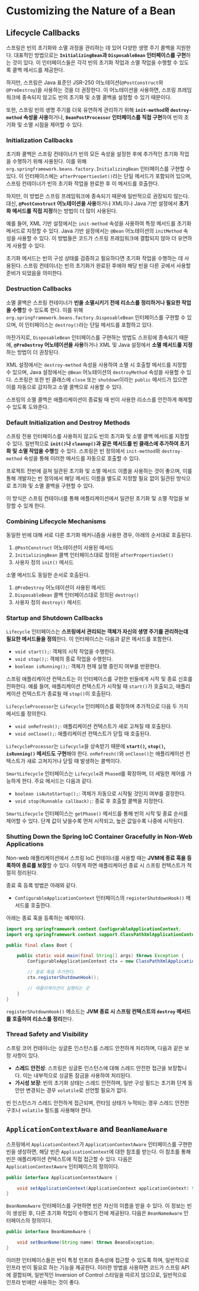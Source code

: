 # Customizing the Nature of a Bean
## Lifecycle Callbacks

스프링은 빈의 초기화와 소멸 과정을 관리하는 데 있어 다양한 생명 주기 콜백을 지원한다. 대표적인 방법으로는 **`InitializingBean`과 `DisposableBean` 인터페이스를 구현**하는 것이 있다. 이 인터페이스들은 각각 빈의 초기화 작업과 소멸 작업을 수행할 수 있도록 콜백 메서드를 제공한다.

하지만, 스프링은 Java 표준인 JSR-250 어노테이션(`@PostConstruct`와 `@PreDestroy`)을 사용하는 것을 더 권장한다. 이 어노테이션을 사용하면, 스프링 프레임워크에 종속되지 않고도 빈의 초기화 및 소멸 콜백을 설정할 수 있기 때문이다.

또한, 스프링 빈의 생명 주기를 더욱 유연하게 관리하기 위해 **`init-method`와 `destroy-method` 속성을 사용**하거나, **`BeanPostProcessor` 인터페이스를 직접 구현**하여 빈의 초기화 및 소멸 시점을 제어할 수 있다.

### Initialization Callbacks

초기화 콜백은 스프링 컨테이너가 빈의 모든 속성을 설정한 후에 추가적인 초기화 작업을 수행하기 위해 사용된다. 이를 위해 `org.springframework.beans.factory.InitializingBean` 인터페이스를 구현할 수 있다. 이 인터페이스에는 `afterPropertiesSet()`라는 단일 메서드가 포함되어 있으며, 스프링 컨테이너가 빈의 초기화 작업을 완료한 후 이 메서드를 호출한다.

하지만, 이 방법은 스프링 프레임워크에 종속되기 때문에 일반적으로 권장되지 않는다. 대신, **`@PostConstruct` 어노테이션을 사용**하거나 XML이나 Java 기반 설정에서 **초기화 메서드를 직접 지정**하는 방법이 더 많이 사용된다.

예를 들어, XML 기반 설정에서는 `init-method` 속성을 사용하여 특정 메서드를 초기화 메서드로 지정할 수 있다. Java 기반 설정에서는 `@Bean` 어노테이션의 `initMethod` 속성을 사용할 수 있다. 이 방법들은 코드가 스프링 프레임워크에 결합되지 않아 더 유연하게 사용할 수 있다.

초기화 메서드는 빈의 구성 상태를 검증하고 필요하다면 초기화 작업을 수행하는 데 사용된다. 스프링 컨테이너는 빈의 초기화가 완료된 후에야 해당 빈을 다른 곳에서 사용할 준비가 되었음을 의미한다.

### Destruction Callbacks

소멸 콜백은 스프링 컨테이너가 **빈을 소멸시키기 전에 리소스를 정리하거나 필요한 작업을 수행**할 수 있도록 한다. 이를 위해 `org.springframework.beans.factory.DisposableBean` 인터페이스를 구현할 수 있으며, 이 인터페이스는 `destroy()`라는 단일 메서드를 포함하고 있다.

마찬가지로, `DisposableBean` 인터페이스를 구현하는 방법도 스프링에 종속되기 때문에, **`@PreDestroy` 어노테이션을 사용**하거나 XML 및 Java 설정에서 **소멸 메서드를 지정**하는 방법이 더 권장된다.

XML 설정에서는 `destroy-method` 속성을 사용하여 소멸 시 호출할 메서드를 지정할 수 있으며, Java 설정에서는 `@Bean` 어노테이션의 `destroyMethod` 속성을 사용할 수 있다. 스프링은 또한 빈 클래스에 `close` 또는 `shutdown`이라는 `public` 메서드가 있으면 이를 자동으로 감지하고 소멸 콜백으로 사용할 수 있다.

스프링의 소멸 콜백은 애플리케이션이 종료될 때 빈이 사용한 리소스를 안전하게 해제할 수 있도록 도와준다.

### Default Initialization and Destroy Methods

스프링 전용 인터페이스를 사용하지 않고도 빈의 초기화 및 소멸 콜백 메서드를 지정할 수 있다. 일반적으로 **`init()`나 `cleanup()`과 같은 메서드를 빈 클래스에 추가하여 초기화 및 소멸 작업을 수행**할 수 있다. 스프링은 빈 정의에서 `init-method`와 `destroy-method` 속성을 통해 이러한 메서드를 자동으로 호출할 수 있다.

프로젝트 전반에 걸쳐 일관된 초기화 및 소멸 메서드 이름을 사용하는 것이 좋으며, 이를 통해 개발자는 빈 정의에서 해당 메서드 이름을 별도로 지정할 필요 없이 일관된 방식으로 초기화 및 소멸 콜백을 구현할 수 있다.

이 방식은 스프링 컨테이너를 통해 애플리케이션에서 일관된 초기화 및 소멸 작업을 보장할 수 있게 한다.

### Combining Lifecycle Mechanisms

동일한 빈에 대해 서로 다른 초기화 메커니즘을 사용한 경우, 아래의 순서대로 호출된다.

1. `@PostConstruct` 어노테이션이 사용된 메서드
2. `InitializingBean` 콜백 인터페이스대로 정의된 `afterPropertiesSet()` 
3. 사용자 정의 `init()` 메서드

소멸 메서드도 동일한 순서로 호출된다.

1. `@PreDestroy` 어노테이션이 사용된 메서드
2. `DisposableBean` 콜백 인터페이스대로 정의된 `destroy()` 
3. 사용자 정의 `destroy()` 메서드

### Startup and Shutdown Callbacks

`Lifecycle` 인터페이스는 **스프링에서 관리되는 객체가 자신의 생명 주기를 관리하는데 필요한 메서드들을 정의**한다. 이 인터페이스는 다음과 같은 메서드를 포함한다.

- `void start();`: 객체의 시작 작업을 수행한다.
- `void stop();`: 객체의 종료 작업을 수행힌다.
- `boolean isRunning();`: 객체가 현재 실행 중인지 여부를 반환한다.

스프링 애플리케이션 컨텍스트는 이 인터페이스를 구현한 빈들에게 시작 및 종료 신호를 전파한다. 예를 들어, 애플리케이션 컨텍스트가 시작될 때 `start()`가 호출되고, 애플리케이션 컨텍스트가 종료될 때 `stop()`이 호출된다.

`LifecycleProcessor`는 `Lifecycle` 인터페이스를 확장하며 추가적으로 다음 두 가지 메서드를 정의한다.

- `void onRefresh();`: 애플리케이션 컨텍스트가 새로 고쳐질 때 호출된다.
- `void onClose();`: 애플리케이션 컨텍스트가 닫힐 때 호출된다.

`LifecycleProcessor`는 `Lifecycle`을 상속받기 때문에 **`start()`, `stop()`, `isRunning()` 메서드도 구현**해야 한다. `onRefresh()`와 `onClose()`는 애플리케이션 컨텍스트가 새로 고쳐지거나 닫힐 때 발생하는 콜백이다.

`SmartLifecycle` 인터페이스는 `Lifecycle`과 `Phased`를 확장하며, 더 세밀한 제어를 가능하게 한다. 주요 메서드는 다음과 같다.

- `boolean isAutoStartup();`: 객체가 자동으로 시작될 것인지 여부를 결정한다.
- `void stop(Runnable callback);`: 종료 후 호출할 콜백을 지정한다.

`SmartLifecycle` 인터페이스는 `getPhase()` 메서드를 통해 빈의 시작 및 종료 순서를 제어할 수 있다. 단계 값이 낮을수록 먼저 시작되고, 높은 값일수록 나중에 시작된다.

### Shutting Down the Spring IoC Container Gracefully in Non-Web Applications

Non-web 애플리케이션에서 스프링 IoC 컨테이너를 사용할 때는 **JVM에 종료 훅을 등록하여 종료를 보장**할 수 있다. 이렇게 하면 애플리케이션 종료 시 스프링 컨텍스트가 적절히 정리된다.

종료 훅 등록 방법은 아래와 같다. 

- `ConfigurableApplicationContext` 인터페이스의 `registerShutdownHook()` 메서드를 호출한다.

아래는 종료 훅을 등록하는 예제이다.

```java
import org.springframework.context.ConfigurableApplicationContext;
import org.springframework.context.support.ClassPathXmlApplicationContext;

public final class Boot {

	public static void main(final String[] args) throws Exception {
		ConfigurableApplicationContext ctx = new ClassPathXmlApplicationContext("beans.xml");

		// 종료 훅을 추가한다.
		ctx.registerShutdownHook();

		// 애플리케이션이 실행되는 곳
	}
}
```

`registerShutdownHook()` 메소드는 **JVM 종료 시 스프링 컨텍스트의 `destroy` 메서드를 호출하여 리소스를 정리**한다.

### Thread Safety and Visibility

스프링 코어 컨테이너는 싱글톤 인스턴스를 스레드 안전하게 처리하며, 다음과 같은 보장 사항이 있다.

- **스레드 안전성**: 스프링은 싱글톤 인스턴스에 대해 스레드 안전한 접근을 보장합니다. 이는 내부적으로 싱글톤 잠금을 사용하여 처리된다.
- **가시성 보장**: 빈의 초기화 상태는 스레드 안전하며, 일반 구성 필드는 초기화 단계 동안만 변경되는 경우 `volatile`로 선언할 필요가 없다.

빈 인스턴스가 스레드 안전하게 접근되며, 런타임 상태가 누적되는 경우 스레드 안전한 구조나 `volatile` 필드를 사용해야 한다.

## `ApplicationContextAware` and `BeanNameAware`

스프링에서 `ApplicationContext`가 `ApplicationContextAware` 인터페이스를 구현한 빈을 생성하면, 해당 빈은 `ApplicationContext`에 대한 참조를 받는다. 이 참조를 통해 빈은 애플리케이션 컨텍스트에 직접 접근할 수 있다. 다음은 `ApplicationContextAware` 인터페이스의 정의이다.

```java
public interface ApplicationContextAware {

	void setApplicationContext(ApplicationContext applicationContext) throws BeansException;
}
```

`BeanNameAware` 인터페이스를 구현하면 빈은 자신의 이름을 받을 수 있다. 이 정보는 빈이 생성된 후, 다른 초기화 작업이 수행되기 전에 제공된다. 다음은 `BeanNameAware` 인터페이스의 정의이다.

```java
public interface BeanNameAware {

	void setBeanName(String name) throws BeansException;
}
```

이러한 인터페이스들은 빈이 특정 인프라 종속성에 접근할 수 있도록 하며, 일반적으로 인프라 빈이 필요로 하는 기능을 제공한다. 이러한 방법을 사용하면 코드가 스프링 API에 결합되며, 일반적인 Inversion of Control 스타일을 따르지 않으므로, 일반적으로 인프라 빈에만 사용하는 것이 좋다.